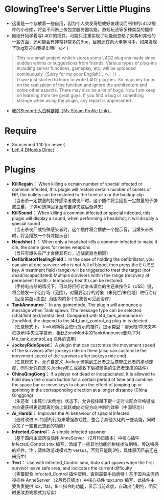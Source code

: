 # GlowingTree's Server Little Plugins
* 这里是一个存放着一些自用，因为个人突发奇想或好友建议而制作的L4D2插件的小仓库，将会不间断上传包含服务器功能，游戏玩法等多种类型的插件
* 刚刚开始学着写L4D2的插件，可能只注重实现了功能而忽略了架构和其他的一些方面，还可能会有非常非常多的Bug，目前还在向大佬学习中，如果发现了Bug欢迎向我提出哦( ･ω< ) 
> This is a small project whitch stores some L4D2 plug-ins made since sudden whims or suggestions from friends. Various types of plug-ins including server functions, gameplay, etc. will be uploaded continuously（Sorry for my poor English(；へ：)）.
<br>I have just started to learn to write L4D2 plug-ins. So may only focus on the realization of the function and ignore the architecture and some other aspects. There may also be a lot of bugs. Now I am keep on learning from the great guys. If you find a bug or something strange when using the plugin, any report is appreciated.
* [我的Steam个人资料链接（My Steam Profile Link）](https://steamcommunity.com/id/saku_ra/)

# Require
* Sourcemod 1.10 (or newer)
* [Left 4 DHooks Direct](https://forums.alliedmods.net/showthread.php?p=2684862)

# Plugins
* **KillRegain：** When killing a certain number of special infected or common infected, this plugin will restore certain number of bullets or HP, the bullets can be restored to the front clip or the backup clip
<br>（当击杀一定数量的特殊感染者或丧尸时，这个插件将会回复一定数量的子弹或血量，子弹可选择回复至前置弹夹或后备弹夹）
* **KillSound：** When killing a common infected or special infected, this plugin will display a sound, when performing a headshot, it will dispaly a special sound
<br>（当击杀丧尸或特殊感染者时，这个插件将会播放一个提示音，当爆头击杀时，将会播放一个特殊提示音）
* **Headshot！：** When only a headshot kills a common infected to make it die, the same goes for melee weapons
<br>（当只有爆头丧尸才会使其死亡，近战武器也相同）
* **DefibrillatorHealingField：** In the case of holding the defibrillator, you can aim at one survivor who is not full of blood, then press the E (USE) key. A treatment field (range) will be triggered to treat the target (not dead/incapacitated) Multiple survivors within the range (recovery of permanent health + temporary health) can be restored.
<br>（手持电击器的情况下，可以将目标对准未满血的生还者按住E（USE）键，将会触发一个治疗场（范围），对需要治疗的对象（未死亡/未倒地）进行治疗（回复实血+虚血）范围内的多个对象皆可受到治疗）
* **TankAnnounce：** In any gamemode, The plugin will announce a message when Tank spawn. The message type can be selected (chat/hint text/central text. Compared with l4d_tank_announce in ZoneMod, the depend to the l4d_tank_control_eq plug-in is deleted.
<br>（任意模式下，Tank刷新将会进行提示的插件，提示类型：聊天框/中央文本框提示/中央文字提示，相比ZoneMod中的TankAnnounce删除了对 l4d_tank_control_eq 插件的调用）
* **JockeyRideSpeed：** A plugin that can customize the movement speed of the survivors after jockeys ride on them (also can customize the movement speed of the survivors after jockeys ride end)
<br>（任意模式下，允许自定义 Jockey 骑乘到生还者之后携带生还者的移动速度，同时允许自定义Jockey死亡或被救下后被骑乘的生还者速度的插件）
* **ChinaQingGong：** If a player not dead or incapacitated, it is allowed to hold down the crouch button for a certain period of time and combine the space bar or move keys to obtain the effect of jumping up or sprinting in the corresponding direction at a longer distance (China Qinggong)
<br>（生还者（未死亡/未倒地）状态下，允许按住蹲下键一定时长配合空格键或方向键获得更远距离的向上跳跃或向对应方向冲刺的效果（中国轻功））
* **Ai_HardSi：** Improves the AI behaviour of special infected
<br>（通过改进 Ai 特感的行为来增强游戏性，整合了其他大佬的一些功能，同时添加了一些自己想到的功能）
* **Infected_Control：** A simple infected spawner
<br>（基于国内主流药役插件 AnneServer （2月15日版本）中核心插件 Infected_Control.smx 编写，添加了一些其他功能的射线找位刷特，传送特感的插件，注：请修改游戏模式为 versus，否则只能刷3特，具体原因目前还在研究中）
* **Text：** Use with Infected_Control.smx, Auto start spawn when the first survivor leave safe area, and indicates the current difficulty
<br>（需要配合 Infected_Control 插件使用，否则需要手动刷特！基于国内主流药役插件 AnneServer （2月15日版本）中核心插件 text.smx 编写，此插件主要负责提供 !xx，!zs，!kill 指令的功能，显示当前难度，自动出门刷特，团灭时更改游戏模式为写实）
